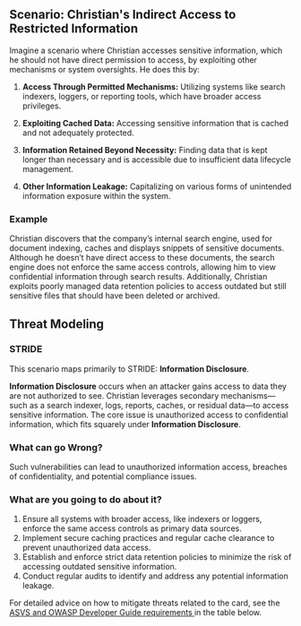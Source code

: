 ## Scenario: Christian's Indirect Access to Restricted Information

Imagine a scenario where Christian accesses sensitive information, which he should not have direct permission to access, by exploiting other mechanisms or system oversights. He does this by:

1. **Access Through Permitted Mechanisms:** Utilizing systems like search indexers, loggers, or reporting tools, which have broader access privileges. 

2. **Exploiting Cached Data:** Accessing sensitive information that is cached and not adequately protected.

3. **Information Retained Beyond Necessity:** Finding data that is kept longer than necessary and is accessible due to insufficient data lifecycle management.

4. **Other Information Leakage:** Capitalizing on various forms of unintended information exposure within the system.

### Example

Christian discovers that the company’s internal search engine, used for document indexing, caches and displays snippets of sensitive documents. Although he doesn’t have direct access to these documents, the search engine does not enforce the same access controls, allowing him to view confidential information through search results. Additionally, Christian exploits poorly managed data retention policies to access outdated but still sensitive files that should have been deleted or archived.

## Threat Modeling

### STRIDE

This scenario maps primarily to STRIDE: **Information Disclosure**.

**Information Disclosure** occurs when an attacker gains access to data they are not authorized to see.
Christian leverages secondary mechanisms—such as a search indexer, logs, reports, caches, or residual data—to access sensitive information.
The core issue is unauthorized access to confidential information, which fits squarely under **Information Disclosure**.

### What can go Wrong?

Such vulnerabilities can lead to unauthorized information access, breaches of confidentiality, and potential compliance issues.

### What are you going to do about it?

1. Ensure all systems with broader access, like indexers or loggers, enforce the same access controls as primary data sources.
2. Implement secure caching practices and regular cache clearance to prevent unauthorized data access.
3. Establish and enforce strict data retention policies to minimize the risk of accessing outdated sensitive information.
4. Conduct regular audits to identify and address any potential information leakage.

For detailed advice on how to mitigate threats related to the card, see the [ASVS and OWASP Developer Guide requirements ](#mapping 'ASVS and OWASP Developer Guide requirements [internal]') in the table below.
